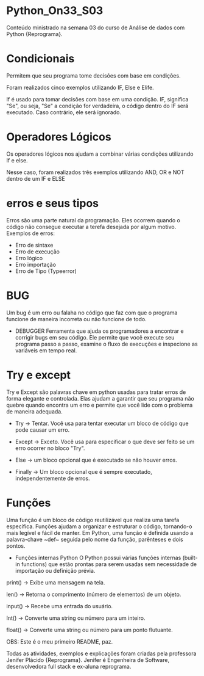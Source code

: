 # Python_On33_S03
Conteúdo ministrado na semana 03 do curso de Análise de dados com Python {Reprograma}.

# Condicionais #
Permitem que seu programa tome decisões com base em condições.

Foram realizados cinco exemplos utilizando IF, Else e Elife.

If é usado para tomar decisões com base em uma condição. IF, significa "Se", ou seja, "Se" a condição for verdadeira, o código dentro do IF será executado. Caso contrário, ele será ignorado.

# Operadores Lógicos #
Os operadores lógicos nos ajudam a combinar várias condições utilizando If e else.

Nesse caso, foram realizados três exemplos utilizando AND, OR e NOT dentro de um IF e ELSE

# erros e seus tipos #
Erros são uma parte natural da programação. Eles ocorrem quando o código não consegue executar a terefa desejada por algum motivo.
Exemplos de erros:
* Erro de sintaxe
* Erro de execução
* Erro lógico
* Erro importação
* Erro de Tipo (Typeerror)

# BUG #
Um bug é um erro ou falaha no código que faz com que o programa funcione de maneira incorreta ou não funcione de todo.
* DEBUGGER 
Ferramenta que ajuda os programadores a encontrar e corrigir bugs em seu código. Ele permite que você execute seu programa passo a passo, examine o fluxo de execuções e inspecione as variáveis em tempo real.

# Try e except #
Try e Except são palavras chave em python usadas para tratar erros de forma elegante e controlada. Elas ajudam a garantir que seu programa não quebre quando encontra um erro e permite que você lide com o problema de maneira adequada.

* Try -> Tentar. Você usa para tentar executar um bloco de código que pode causar um erro.

* Except -> Exceto. Você usa para especificar o que deve ser feito se um erro ocorrer no bloco "Try".

* Else -> um bloco opcional que é executado se não houver erros.

* Finally -> Um bloco opcional que é sempre executado, independentemente de erros. 

# Funções #
Uma função é um bloco de código reutilizável que realiza uma tarefa específica. Funções ajudam a organizar e estruturar o código, tornando-o mais legível e fácil de manter. Em Python, uma função é definida usando a palavra-chave ~def~ seguida pelo nome da função, parênteses e dois pontos.

* Funções internas Python
O Python possui várias funções internas (built-in functions) que estão prontas para serem usadas sem necessidade de importação ou definição prévia.

print() -> Exibe uma mensagem na tela.

len() -> Retorna o comprimento (número de elementos) de um objeto.

input() -> Recebe uma entrada do usuário.

Int() -> Converte uma string ou número para um inteiro.

float() -> Converte uma string ou número para um ponto flutuante. 

OBS: Este é o meu primeiro README, paz.

Todas as atividades, exemplos e explicações foram criadas pela professora Jenifer Plácido {Reprograma}. Jenifer é Engenheira de Software, desenvolvedora full stack e ex-aluna reprograma.


